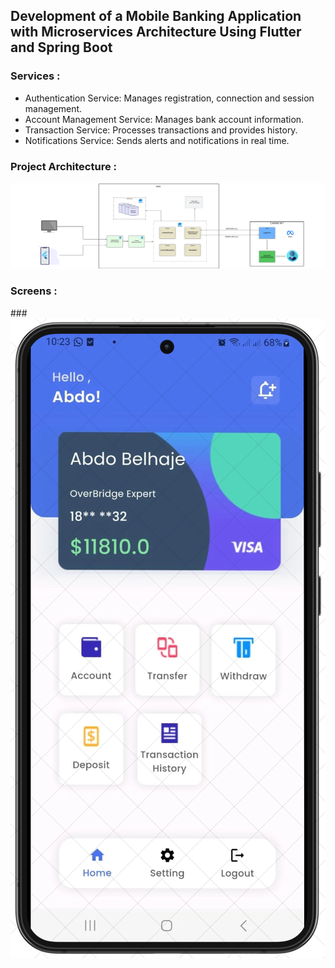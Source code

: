 ## Development of a Mobile Banking Application with Microservices Architecture Using Flutter and Spring Boot

### Services :
- Authentication Service: Manages registration, connection and session management.
- Account Management Service: Manages bank account information.
- Transaction Service: Processes transactions and provides history.
- Notifications Service: Sends alerts and notifications in real time.


### Project Architecture :


![alt text](/support/MSS.png)



### Screens :

###![alt text](/support/Home.png)       
